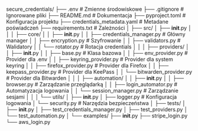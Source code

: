 secure_credentials/
├── .env                     # Zmienne środowiskowe
├── .gitignore              # Ignorowane pliki
├── README.md               # Dokumentacja
├── pyproject.toml          # Konfiguracja projektu
├── credentials_metadata.yaml # Metadane poświadczeń
├── requirements.txt        # Zależności
│
├── src/
│   ├── __init__.py
│   │
│   ├── core/
│   │   ├── __init__.py
│   │   ├── credentials_manager.py     # Główny manager
│   │   ├── encryption.py             # Szyfrowanie
│   │   ├── validators.py             # Walidatory
│   │   └── rotator.py               # Rotacja credentials
│   │
│   ├── providers/
│   │   ├── __init__.py
│   │   ├── base.py                  # Klasa bazowa
│   │   ├── env_provider.py          # Provider dla .env
│   │   ├── keyring_provider.py      # Provider dla system keyring
│   │   ├── firefox_provider.py      # Provider dla Firefox
│   │   ├── keepass_provider.py      # Provider dla KeePass
│   │   └── bitwarden_provider.py    # Provider dla Bitwarden
│   │
│   ├── automation/
│   │   ├── __init__.py
│   │   ├── browser.py               # Zarządzanie przeglądarką
│   │   ├── login_automator.py       # Automatyzacja logowania
│   │   └── session_manager.py       # Zarządzanie sesjami
│   │
│   └── utils/
│       ├── __init__.py
│       ├── logger.py                # Konfiguracja logowania
│       └── security.py              # Narzędzia bezpieczeństwa
│
├── tests/
│   ├── __init__.py
│   ├── test_credentials_manager.py
│   ├── test_providers.py
│   └── test_automation.py
│
└── examples/
    ├── __init__.py
    ├── stripe_login.py
    └── aws_login.py